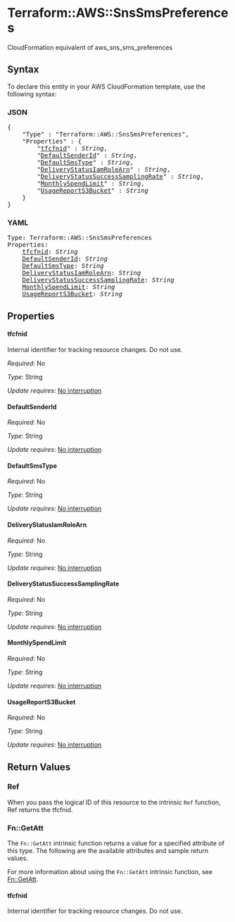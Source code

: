 # Terraform::AWS::SnsSmsPreferences

CloudFormation equivalent of aws_sns_sms_preferences

## Syntax

To declare this entity in your AWS CloudFormation template, use the following syntax:

### JSON

<pre>
{
    "Type" : "Terraform::AWS::SnsSmsPreferences",
    "Properties" : {
        "<a href="#tfcfnid" title="tfcfnid">tfcfnid</a>" : <i>String</i>,
        "<a href="#defaultsenderid" title="DefaultSenderId">DefaultSenderId</a>" : <i>String</i>,
        "<a href="#defaultsmstype" title="DefaultSmsType">DefaultSmsType</a>" : <i>String</i>,
        "<a href="#deliverystatusiamrolearn" title="DeliveryStatusIamRoleArn">DeliveryStatusIamRoleArn</a>" : <i>String</i>,
        "<a href="#deliverystatussuccesssamplingrate" title="DeliveryStatusSuccessSamplingRate">DeliveryStatusSuccessSamplingRate</a>" : <i>String</i>,
        "<a href="#monthlyspendlimit" title="MonthlySpendLimit">MonthlySpendLimit</a>" : <i>String</i>,
        "<a href="#usagereports3bucket" title="UsageReportS3Bucket">UsageReportS3Bucket</a>" : <i>String</i>
    }
}
</pre>

### YAML

<pre>
Type: Terraform::AWS::SnsSmsPreferences
Properties:
    <a href="#tfcfnid" title="tfcfnid">tfcfnid</a>: <i>String</i>
    <a href="#defaultsenderid" title="DefaultSenderId">DefaultSenderId</a>: <i>String</i>
    <a href="#defaultsmstype" title="DefaultSmsType">DefaultSmsType</a>: <i>String</i>
    <a href="#deliverystatusiamrolearn" title="DeliveryStatusIamRoleArn">DeliveryStatusIamRoleArn</a>: <i>String</i>
    <a href="#deliverystatussuccesssamplingrate" title="DeliveryStatusSuccessSamplingRate">DeliveryStatusSuccessSamplingRate</a>: <i>String</i>
    <a href="#monthlyspendlimit" title="MonthlySpendLimit">MonthlySpendLimit</a>: <i>String</i>
    <a href="#usagereports3bucket" title="UsageReportS3Bucket">UsageReportS3Bucket</a>: <i>String</i>
</pre>

## Properties

#### tfcfnid

Internal identifier for tracking resource changes. Do not use.

_Required_: No

_Type_: String

_Update requires_: [No interruption](https://docs.aws.amazon.com/AWSCloudFormation/latest/UserGuide/using-cfn-updating-stacks-update-behaviors.html#update-no-interrupt)

#### DefaultSenderId

_Required_: No

_Type_: String

_Update requires_: [No interruption](https://docs.aws.amazon.com/AWSCloudFormation/latest/UserGuide/using-cfn-updating-stacks-update-behaviors.html#update-no-interrupt)

#### DefaultSmsType

_Required_: No

_Type_: String

_Update requires_: [No interruption](https://docs.aws.amazon.com/AWSCloudFormation/latest/UserGuide/using-cfn-updating-stacks-update-behaviors.html#update-no-interrupt)

#### DeliveryStatusIamRoleArn

_Required_: No

_Type_: String

_Update requires_: [No interruption](https://docs.aws.amazon.com/AWSCloudFormation/latest/UserGuide/using-cfn-updating-stacks-update-behaviors.html#update-no-interrupt)

#### DeliveryStatusSuccessSamplingRate

_Required_: No

_Type_: String

_Update requires_: [No interruption](https://docs.aws.amazon.com/AWSCloudFormation/latest/UserGuide/using-cfn-updating-stacks-update-behaviors.html#update-no-interrupt)

#### MonthlySpendLimit

_Required_: No

_Type_: String

_Update requires_: [No interruption](https://docs.aws.amazon.com/AWSCloudFormation/latest/UserGuide/using-cfn-updating-stacks-update-behaviors.html#update-no-interrupt)

#### UsageReportS3Bucket

_Required_: No

_Type_: String

_Update requires_: [No interruption](https://docs.aws.amazon.com/AWSCloudFormation/latest/UserGuide/using-cfn-updating-stacks-update-behaviors.html#update-no-interrupt)

## Return Values

### Ref

When you pass the logical ID of this resource to the intrinsic `Ref` function, Ref returns the tfcfnid.

### Fn::GetAtt

The `Fn::GetAtt` intrinsic function returns a value for a specified attribute of this type. The following are the available attributes and sample return values.

For more information about using the `Fn::GetAtt` intrinsic function, see [Fn::GetAtt](https://docs.aws.amazon.com/AWSCloudFormation/latest/UserGuide/intrinsic-function-reference-getatt.html).

#### tfcfnid

Internal identifier for tracking resource changes. Do not use.

